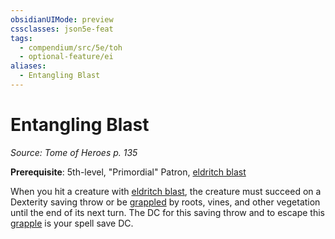 ```yaml
---
obsidianUIMode: preview
cssclasses: json5e-feat
tags:
  - compendium/src/5e/toh
  - optional-feature/ei
aliases:
  - Entangling Blast
---
```

# Entangling Blast
*Source: Tome of Heroes p. 135*  

**Prerequisite**: 5th-level, "Primordial" Patron, [eldritch blast](2-Mechanics/CLI/spells/eldritch-blast.md)

When you hit a creature with [eldritch blast](2-Mechanics/CLI/spells/eldritch-blast.md), the creature must succeed on a Dexterity saving throw or be [grappled](2-Mechanics/CLI/rules/conditions.md#grappled) by roots, vines, and other vegetation until the end of its next turn. The DC for this saving throw and to escape this [grapple](2-Mechanics/CLI/rules/actions.md#grapple) is your spell save DC.